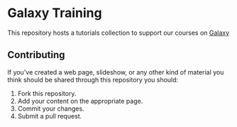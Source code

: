 Galaxy Training
===============

This repository hosts a tutorials collection to support our courses on [Galaxy](https://galaxyproject.org)

## Contributing

If you've created a web page, slideshow, or any other kind of material you think should be shared through this repository you should:

1. Fork this repository.
2. Add your content on the appropriate page.
3. Commit your changes. 
4. Submit a pull request.

